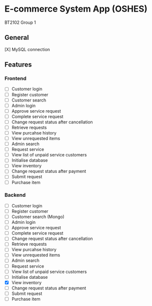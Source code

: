# E-commerce System App (OSHES)
BT2102 Group 1

## General
[X] MySQL connection

## Features
### Frontend
- [ ] Customer login
- [ ] Register customer
- [ ] Customer search
- [ ] Admin login
- [ ] Approve service request
- [ ] Complete service request
- [ ] Change request status after cancellation
- [ ] Retrieve requests
- [ ] View purcahse history
- [ ] View unrequested items
- [ ] Admin search
- [ ] Request service
- [ ] View list of unpaid service customers
- [ ] Initialise database
- [ ] View inventory
- [ ] Change request status after payment
- [ ] Submit request
- [ ] Purchase item

### Backend
- [ ] Customer login
- [ ] Register customer
- [ ] Customer search (Mongo)
- [ ] Admin login
- [ ] Approve service request
- [ ] Complete service request
- [ ] Change request status after cancellation
- [ ] Retrieve requests
- [ ] View purcahse history
- [ ] View unrequested items
- [ ] Admin search
- [ ] Request service
- [ ] View list of unpaid service customers
- [ ] Initialise database
- [X] View inventory
- [ ] Change request status after payment
- [ ] Submit request
- [ ] Purchase item

